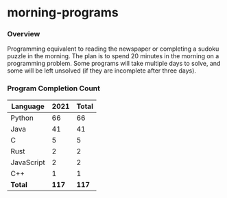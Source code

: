 # morning-programs

### Overview

Programming equivalent to reading the newspaper or completing a sudoku puzzle in the morning.  The plan is to spend 20 
minutes in the morning on a programming problem.  Some programs will take multiple days to solve, and some will be left 
unsolved (if they are incomplete after three days).

### Program Completion Count

| Language     | 2021    | Total   |
|--------------|---------|---------|
| Python       | 66      | 66      |
| Java         | 41      | 41      |
| C            | 5       | 5       |
| Rust         | 2       | 2       |
| JavaScript   | 2       | 2       |
| C++          | 1       | 1       |
| **Total**    | **117** | **117** |
